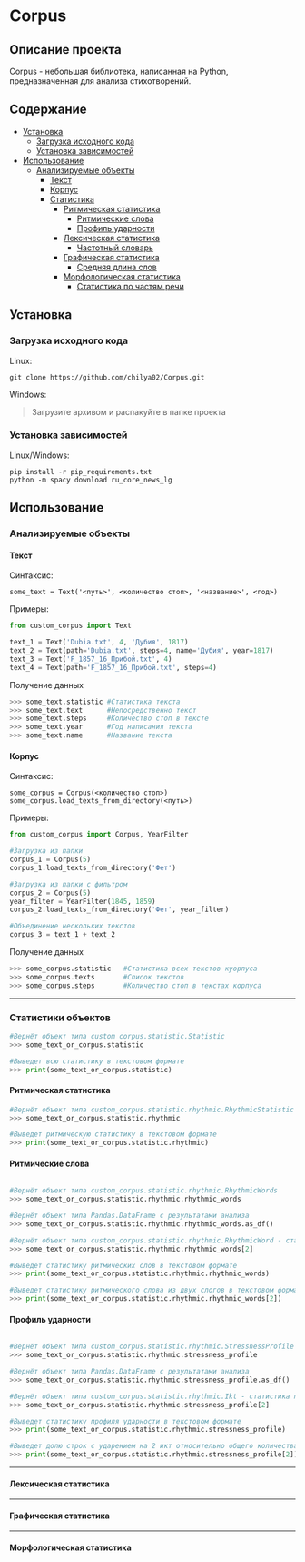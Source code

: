# Corpus
## Описание проекта
Corpus - небольшая библиотека, написанная на Python, предназначенная для анализа стихотворений.
## Содержание
* [Установка](#Установка)
    * [Загрузка исходного кода](#Загрузка-исходного-кода)
    * [Установка зависимостей](#Установка-зависимостей)
* [Использование](#Использование)
  * [Анализируемые объекты](#Анализируемые-объекты)
    * [Текст](#Текст)
    * [Корпус](#Корпус)
    * [Статистика](#Статистики-объектов)
        * [Ритмическая статистика](#Ритмичечская-статистика)
            * [Ритмические слова](#Ритмические-слова)
            * [Профиль ударности](#Профиль-ударности)
        * [Лексическая статистика](#Лексическая-статистика)
            * [Частотный словарь](#Частотный-словарь)
        * [Графическая статистика](#Графическая-статистика)
            * [Средняя длина слов](#Средняя-длина-слов)
        * [Морфологическая статистика](#Морфологическая-статистика)
            * [Статистика по частям речи](#Статистика-по-частям-речи)



## Установка
### Загрузка исходного кода
Linux:
```linux
git clone https://github.com/chilya02/Corpus.git
```
Windows:
> Загрузите архивом и распакуйте в папке проекта
### Установка зависимостей
Linux/Windows:
```terminal
pip install -r pip_requirements.txt
python -m spacy download ru_core_news_lg
```
## Использование 
### Анализируемые объекты
#### Текст
Синтаксис: 
``` 
some_text = Text('<путь>', <количество стоп>, '<название>', <год>)
```
Примеры:
```python 
from custom_corpus import Text

text_1 = Text('Dubia.txt', 4, 'Дубия', 1817)
text_2 = Text(path='Dubia.txt', steps=4, name='Дубия', year=1817)
text_3 = Text('F_1857_16_Прибой.txt', 4)
text_4 = Text(path='F_1857_16_Прибой.txt', steps=4)
```
Получение данных
```python
>>> some_text.statistic #Статистика текста
>>> some_text.text      #Непосредственно текст
>>> some_text.steps     #Количество стоп в тексте
>>> some_text.year      #Год написания текста
>>> some_text.name      #Название текста
```
#### Корпус
Синтаксис: 
```
some_corpus = Corpus(<количество стоп>)
some_corpus.load_texts_from_directory(<путь>)
```

Примеры:
```python
from custom_corpus import Corpus, YearFilter

#Загрузка из папки
corpus_1 = Corpus(5)
corpus_1.load_texts_from_directory('Фет')

#Загрузка из папки с фильтром 
corpus_2 = Corpus(5)
year_filter = YearFilter(1845, 1859)
corpus_2.load_texts_from_directory('Фет', year_filter)

#Объединение нескольких текстов
corpus_3 = text_1 + text_2
```
Получение данных
```python
>>> some_corpus.statistic   #Статистика всех текстов куорпуса
>>> some_corpus.texts       #Список текстов
>>> some_corpus.steps       #Количество стоп в текстах корпуса
```
---
### Статистики объектов
```python
#Вернёт объект типа custom_corpus.statistic.Statistic
>>> some_text_or_corpus.statistic

#Выведет всю статистику в текстовом формате
>>> print(some_text_or_corpus.statistic)
```
#### Ритмическая статистика
```python
#Вернёт объект типа custom_corpus.statistic.rhythmic.RhythmicStatistic
>>> some_text_or_corpus.statistic.rhythmic

#Выведет ритмическую статистику в текстовом формате
>>> print(some_text_or_corpus.statistic.rhythmic)
```
#### Ритмические слова
```python 

#Вернёт объект типа custom_corpus.statistic.rhythmic.RhythmicWords
>>> some_text_or_corpus.statistic.rhythmic.rhythmic_words

#Вернёт объект типа Pandas.DataFrame с результатами анализа
>>> some_text_or_corpus.statistic.rhythmic.rhythmic_words.as_df()

#Вернёт объект типа custom_corpus.statistic.rhythmic.RhythmicWord - статистика по слову из 2 слогов
>>> some_text_or_corpus.statistic.rhythmic.rhythmic_words[2]

#Выведет статистику ритмических слов в текстовом формате
>>> print(some_text_or_corpus.statistic.rhythmic.rhythmic_words)

#Выведет статистику ритмического слова из двух слогов в текстовом формате
>>> print(some_text_or_corpus.statistic.rhythmic.rhythmic_words[2])
```
#### Профиль ударности 
```python 

#Вернёт объект типа custom_corpus.statistic.rhythmic.StressnessProfile
>>> some_text_or_corpus.statistic.rhythmic.stressness_profile

#Вернёт объект типа Pandas.DataFrame с результатами анализа
>>> some_text_or_corpus.statistic.rhythmic.stressness_profile.as_df()

#Вернёт объект типа custom_corpus.statistic.rhythmic.Ikt - статистика по ударению на 2 икт
>>> some_text_or_corpus.statistic.rhythmic.stressness_profile[2]

#Выведет статистику профиля ударности в текстовом формате
>>> print(some_text_or_corpus.statistic.rhythmic.stressness_profile)

#Выведет долю строк с ударением на 2 икт относительно общего количества
>>> print(some_text_or_corpus.statistic.rhythmic.stressness_profile[2])

```
---
#### Лексическая статистика
---
#### Графическая статистика
---
#### Морфологическая статистика


